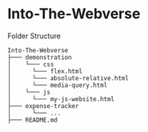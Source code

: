 # Into-The-Webverse

Folder Structure

```
Into-The-Webverse
├─── demonstration
│    └─── css
│      └─── flex.html
│      └─── absolute-relative.html
│      └─── media-query.html
│    └─── js
│      └─── my-js-website.html
├─── expense-tracker
│      └─── ...
├─── README.md  
```
